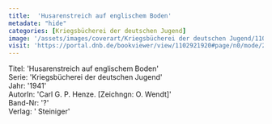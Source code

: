 ```yaml
---
title:  'Husarenstreich auf englischem Boden'
metadate: "hide"
categories: [Kriegsbücherei der deutschen Jugend]
image: '/assets/images/coverart/Kriegsbücherei der deutschen Jugend/1102921920_00000010.jpg'
visit: 'https://portal.dnb.de/bookviewer/view/1102921920#page/n0/mode/2up'
---
```

Titel: 'Husarenstreich auf englischem Boden' <br>
Serie: 'Kriegsbücherei der deutschen Jugend' <br>
Jahr: '1941' <br>
AutorIn: 'Carl G. P. Henze. [Zeichngn: O. Wendt]' <br>
Band-Nr: '?' <br>
Verlag: ' Steiniger'